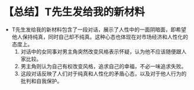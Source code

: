 # 【总结】T先生发给我的新材料

-   T先生发给我的新材料包含了一段对话，展示了人性中的一面阴暗面，即希望他人保持纯真，同时自己却不纯真。这种心态也体现在对市场经济和人性化的态度上。
    1.  对话中的女同事对男主角突然改变风格表示怀疑，认为他不应该随便跟人家比较。
    2.  男主角则认为自己有权改变风格，追求自己的幸福，不必一味追求失败。
    3.  这段对话反映了人们对于纯真和人性化的矛盾心态，以及对于他人行为的批判和自我保护。